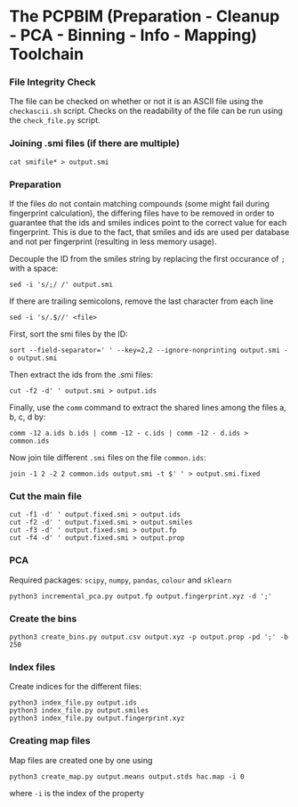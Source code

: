 # The PCPBIM (Preparation - Cleanup - PCA - Binning - Info - Mapping) Toolchain

### File Integrity Check
The file can be checked on whether or not it is an ASCII file using the `checkascii.sh` script. Checks on the readability of the file can be run using the `check_file.py` script.

### Joining .smi files (if there are multiple)
```
cat smifile* > output.smi
```

### Preparation
If the files do not contain matching compounds (some might fail during fingerprint calculation), the differing files have to be removed in order to guarantee that the ids and smiles indices point to the correct value for each fingerprint. This is due to the fact, that smiles and ids are used per database and not per fingerprint (resulting in less memory usage).

Decouple the ID from the smiles string by replacing the first occurance of `;` with a space:
```
sed -i 's/;/ /' output.smi
```
If there are trailing semicolons, remove the last character from each line 
```
sed -i 's/.$//' <file>
```
First, sort the smi files by the ID:
```
sort --field-separator=' ' --key=2,2 --ignore-nonprinting output.smi -o output.smi
```
Then extract the ids from the .smi files:
```
cut -f2 -d' ' output.smi > output.ids
```
Finally, use the `comm` command to extract the shared lines among the files a, b, c, d by:
```
comm -12 a.ids b.ids | comm -12 - c.ids | comm -12 - d.ids > common.ids
```
Now join tile different `.smi` files on the file `common.ids`:
```
join -1 2 -2 2 common.ids output.smi -t $' ' > output.smi.fixed
```

### Cut the main file
```
cut -f1 -d' ' output.fixed.smi > output.ids
cut -f2 -d' ' output.fixed.smi > output.smiles
cut -f3 -d' ' output.fixed.smi > output.fp
cut -f4 -d' ' output.fixed.smi > output.prop
```

### PCA
Required packages: `scipy`, `numpy`, `pandas`, `colour` and `sklearn`
```
python3 incremental_pca.py output.fp output.fingerprint.xyz -d ';'
```

### Create the bins
```
python3 create_bins.py output.csv output.xyz -p output.prop -pd ';' -b 250
```

### Index files
Create indices for the different files:
```
python3 index_file.py output.ids
python3 index_file.py output.smiles
python3 index_file.py output.fingerprint.xyz
```
### Creating map files
Map files are created one by one using
```
python3 create_map.py output.means output.stds hac.map -i 0
```
where `-i` is the index of the property
